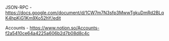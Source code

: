 JSON-RPC - https://docs.google.com/document/d/1CW7m7N3sfp3MwwTgkuDmRd2BLqK4hpKjG1Km9Xo52hY/edit

Accounts - https://www.notion.so/Accounts-f2a5410ce64a4225a606b2d7b08d8c4c
